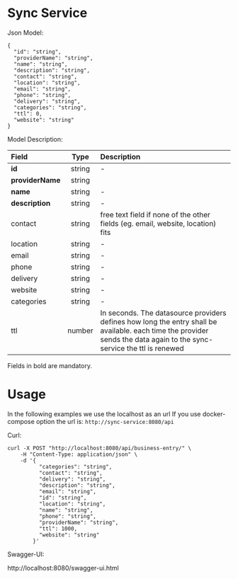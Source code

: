 # Sync Service

Json Model:

    {
      "id": "string",
      "providerName": "string",
      "name": "string",
      "description": "string",
      "contact": "string",
      "location": "string",
      "email": "string",
      "phone": "string",
      "delivery": "string",
      "categories": "string",
      "ttl": 0,
      "website": "string"
    }

Model Description:

Field |  Type | Description
:--- | :---: | :---
**id** | string | -
**providerName** | string | 
**name** | string | -
**description** | string | -
contact | string | free text field if none of the other fields (eg. email, website, location) fits
location | string | -
email | string | -
phone | string | -
delivery | string | -
website | string | -
categories | string | -
ttl | number | In seconds. The datasource providers defines how long the entry shall be available. each time the provider sends the data again to the sync-service the ttl is renewed

Fields in bold are mandatory.


# Usage

 In the following examples we use the localhost as an url
 If you use docker-compose option the url is: ```http://sync-service:8080/api```
 
Curl:

    curl -X POST "http://localhost:8080/api/business-entry/" \
        -H "Content-Type: application/json" \
        -d '{
              "categories": "string",
              "contact": "string",
              "delivery": "string",
              "description": "string",
              "email": "string",
              "id": "string",
              "location": "string",
              "name": "string",
              "phone": "string",
              "providerName": "string",
              "ttl": 1000,
              "website": "string"
            }'


Swagger-UI:

http://localhost:8080/swagger-ui.html
